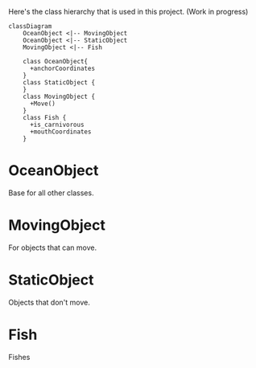Here's the class hierarchy that is used in this project. (Work in progress)
```mermaid
classDiagram
    OceanObject <|-- MovingObject
    OceanObject <|-- StaticObject
    MovingObject <|-- Fish

    class OceanObject{
      +anchorCoordinates
    }
    class StaticObject {
    }
    class MovingObject {
      +Move()
    }
    class Fish {
      +is_carnivorous
      +mouthCoordinates
    }
```

# OceanObject
Base for all other classes.
# MovingObject
For objects that can move.
# StaticObject
Objects that don't move.
# Fish
Fishes